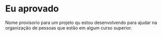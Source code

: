 # Eu aprovado

Nome provisorio para um projeto qu estou desenvolvendo para ajudar na organização de pessoas que estão em algum curso superior.
